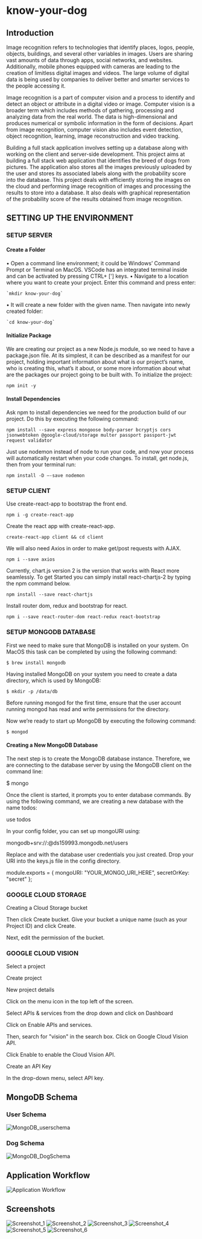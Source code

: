 # know-your-dog

## Introduction

Image recognition refers to technologies that identify places, logos, people, objects, buildings, and several other variables in images. Users are sharing vast amounts of data through apps, social networks, and websites. Additionally, mobile phones equipped with cameras are leading to the creation of limitless digital images and videos. The large volume of digital data is being used by companies to deliver better and smarter services to the people accessing it.

Image recognition is a part of computer vision and a process to identify and detect an object or attribute in a digital video or image. Computer vision is a broader term which includes methods of gathering, processing and analyzing data from the real world. The data is high-dimensional and produces numerical or symbolic information in the form of decisions. Apart from image recognition, computer vision also includes event detection, object recognition, learning, image reconstruction and video tracking.

Building a full stack application involves setting up a database along with working on the client and server-side development. This project aims at building a full stack web application that identifies the breed of dogs from pictures. The application also stores all the images previously uploaded by the user and stores its associated labels along with the probability score into the database. This project deals with efficiently storing the images on the cloud and performing image recognition of images and processing the results to store into a database. It also deals with graphical representation of the probability score of the results obtained from image recognition. 

## SETTING UP THE ENVIRONMENT

### SETUP SERVER

#### Create a Folder
•	Open a command line environment; it could be Windows’ Command Prompt or Terminal on MacOS. VSCode has an integrated terminal inside and can be activated by pressing CTRL+ ['] keys.
•	Navigate to a location where you want to create your project. Enter this command and press enter:

	`mkdir know-your-dog`
	
•	It will create a new folder with the given name. Then navigate into newly created folder:

	`cd know-your-dog`
  
#### Initialize Package

We are creating our project as a new Node.js module, so we need to have a package.json file. At its simplest, it can be described as a manifest for our project, holding important information about what is our project’s name, who is creating this, what’s it about, or some more information about what are the packages our project going to be built with.
To initialize the project:

`npm init -y`

#### Install Dependencies

Ask npm to install dependencies we need for the production build of our project. Do this by executing the following command:

`npm install --save express mongoose body-parser bcryptjs cors jsonwebtoken @google-cloud/storage multer passport passport-jwt request validator`

Just use nodemon instead of node to run your code, and now your process will automatically restart when your code changes. To install, get node.js, then from your terminal run:

`npm install -D –-save nodemon`

### SETUP CLIENT

Use create-react-app to bootstrap the front end.

`npm i -g create-react-app`

Create the react app with create-react-app.

`create-react-app client && cd client `

We will also need Axios in order to make get/post requests with AJAX.

`npm i --save axios`

Currently, chart.js version 2 is the version that works with React more seamlessly. To get Started you can simply install react-chartjs-2 by typing the npm command below.

`npm install --save react-chartjs`

Install router dom, redux and bootstrap for react. 

`npm i --save react-router-dom react-redux react-bootstrap`

### SETUP MONGODB DATABASE

First we need to make sure that MongoDB is installed on your system. On MacOS this task can be completed by using the following command:

`$ brew install mongodb`

Having installed MongoDB on your system you need to create a data directory, which is used by MongoDB:

`$ mkdir -p /data/db`

Before running mongod for the first time, ensure that the user account running mongod has read and write permissions for the directory.

Now we’re ready to start up MongoDB by executing the following command:

`$ mongod`

#### Creating a New MongoDB Database

The next step is to create the MongoDB database instance. Therefore, we are connecting to the database server by using the MongoDB client on the command line:

$ mongo

Once the client is started, it prompts you to enter database commands. By using the following command, we are creating a new database with the name todos:

use todos

In your config folder, you can set up mongoURI using:

mongodb+srv://<dbuser>:<dbpassword>@ds159993.mongodb.net/users
  
Replace <dbuser> and <dbpassword> with the database user credentials you just created.
Drop your URI into the keys.js file in the config directory. 
  
module.exports = {
 mongoURI: "YOUR_MONGO_URI_HERE",
 secretOrKey: "secret"
};

### GOOGLE CLOUD STORAGE

Creating a Cloud Storage bucket

Then click Create bucket. Give your bucket a unique name (such as your Project ID) and click Create.

Next, edit the permission of the bucket. 

### GOOGLE CLOUD VISION 

Select a project

Create project

New project details

Click on the menu icon in the top left of the screen.

Select APIs & services from the drop down and click on Dashboard

Click on Enable APIs and services. 

Then, search for "vision" in the search box. Click on Google Cloud Vision API.

Click Enable to enable the Cloud Vision API.

Create an API Key

In the drop-down menu, select API key.

## MongoDB Schema

### User Schema

![MongoDB_userschema](MongoDB_userschema.png)

### Dog Schema

![MongoDB_DogSchema](MongoDB_DogSchema.png)

## Application Workflow

![Application Workflow](Application_workflow.png)

## Screenshots

![Screenshot_1](Screenshot_1.png)
![Screenshot_2](Screenshot_2.png)
![Screenshot_3](Screenshot_3.png)
![Screenshot_4](Screenshot_4.png)
![Screenshot_5](Screenshot_5.png)
![Screenshot_6](Screenshot_6.png)









